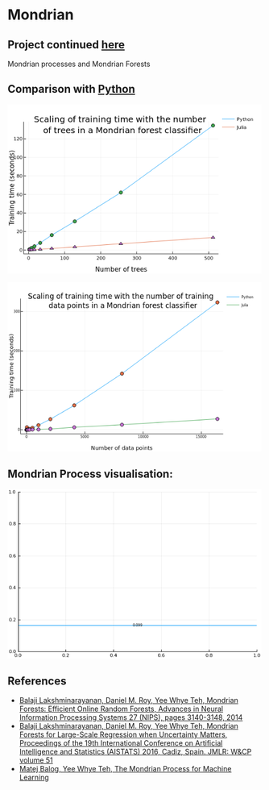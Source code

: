 # Mondrian

## Project continued [here](https://github.com/dominusmi/warwick-rsg/tree/MondrianForest)

Mondrian processes and Mondrian Forests

## Comparison with [Python](https://github.com/balajiln/mondrianforest)

![alt text](https://raw.githubusercontent.com/harveydevereux/Mondrian/master/resources/n_tree_scale.png)


![alt text](https://raw.githubusercontent.com/harveydevereux/Mondrian/master/resources/n_data_scale.png)

## Mondrian Process visualisation:

![alt text](https://raw.githubusercontent.com/harveydevereux/Mondrian/master/resources/mondrian.gif)


## References
- [Balaji Lakshminarayanan, Daniel M. Roy, Yee Whye Teh, Mondrian Forests: Efficient Online Random Forests, Advances in Neural Information Processing Systems 27 (NIPS), pages 3140-3148, 2014](http://arxiv.org/abs/1406.2673)
- [Balaji Lakshminarayanan, Daniel M. Roy, Yee Whye Teh, Mondrian Forests for Large-Scale Regression when Uncertainty Matters, Proceedings of the 19th International Conference on Artificial Intelligence and Statistics (AISTATS) 2016, Cadiz, Spain. JMLR: W&CP volume 51](https://arxiv.org/abs/1506.03805)
- [Matej Balog, Yee Whye Teh, The Mondrian Process for Machine Learning](http://arxiv.org/abs/1507.05181)

